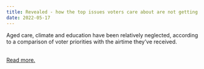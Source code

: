 ```yaml
---
title: Revealed - how the top issues voters care about are not getting aired in election campaign
date: 2022-05-17
---
```

<p>Aged care, climate and education have been relatively neglected, according to a comparison of voter priorities with the airtime they’ve received.</p><br>
<a href='https://www.theguardian.com/news/datablog/2022/may/18/how-often-do-voters-top-concerns-feature-at-election-campaign-press-conferences-and-in-the-media'>Read more.</a>